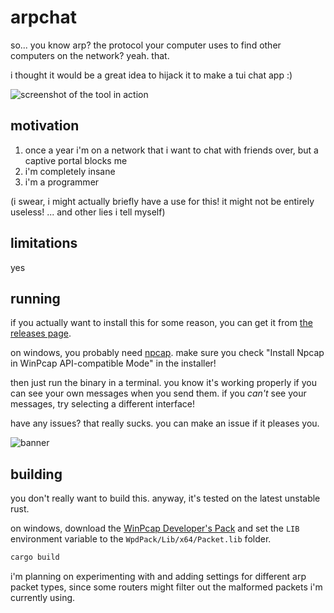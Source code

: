 # arpchat

so... you know arp? the protocol your computer uses to find other computers on the network? yeah. that.

i thought it would be a great idea to hijack it to make a tui chat app :)

![screenshot of the tool in action](https://doggo.ninja/We4N7T.png)

## motivation

1. once a year i'm on a network that i want to chat with friends over, but a captive portal blocks me
2. i'm completely insane
3. i'm a programmer

(i swear, i might actually briefly have a use for this! it might not be entirely useless! ... and other lies i tell myself)

## limitations

yes

## running

if you actually want to install this for some reason, you can get it from [the releases page](https://github.com/kognise/arpchat/releases/latest).

on windows, you probably need [npcap](https://npcap.com/#download). make sure you check "Install Npcap in WinPcap API-compatible Mode" in the installer!

then just run the binary in a terminal. you know it's working properly if you can see your own messages when you send them. if you *can't* see your messages, try selecting a different interface!

have any issues? that really sucks. you can make an issue if it pleases you.

![banner](https://doggo.ninja/fH9GKt.png)

## building

you don't really want to build this. anyway, it's tested on the latest unstable rust.

on windows, download the [WinPcap Developer's Pack](https://crates.io/crates/pnet#:~:text=WinPcap%20Developers%20pack) and set the `LIB` environment variable to the `WpdPack/Lib/x64/Packet.lib` folder.

```sh
cargo build
```

i'm planning on experimenting with and adding settings for different arp packet types, since some routers might filter out the malformed packets i'm currently using.
